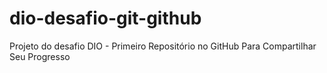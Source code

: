 # dio-desafio-git-github
Projeto do desafio DIO - Primeiro Repositório no GitHub Para Compartilhar Seu Progresso
